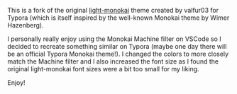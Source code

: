 This is a fork of the original [light-monokai](https://github.com/valfur03/Monokai-Theme-for-Typora) theme created by valfur03 for Typora (which is itself inspired by the well-known Monokai theme by Wimer Hazenberg).

I personally really enjoy using the Monokai Machine filter on VSCode so I decided to recreate something similar on Typora (maybe one day there will be an official Typora Monokai theme!). I changed the colors to more closely match the Machine filter and I also increased the font size as I found the original light-monokai font sizes were a bit too small for my liking.

Enjoy!
